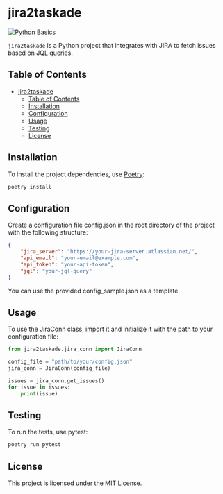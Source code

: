# jira2taskade

[![Python Basics](https://github.com/Bass-03/jira2taskate/actions/workflows/python-app.yml/badge.svg)](https://github.com/Bass-03/jira2taskate/actions/workflows/python-app.yml)

`jira2taskade` is a Python project that integrates with JIRA to fetch issues based on JQL queries.

## Table of Contents

- [jira2taskade](#jira2taskade)
  - [Table of Contents](#table-of-contents)
  - [Installation](#installation)
  - [Configuration](#configuration)
  - [Usage](#usage)
  - [Testing](#testing)
  - [License](#license)

## Installation

To install the project dependencies, use [Poetry](https://python-poetry.org/):

``` bash
poetry install
```

## Configuration

Create a configuration file config.json in the root directory of the project with the following structure:

``` json
{
    "jira_server": "https://your-jira-server.atlassian.net/",
    "api_email": "your-email@example.com",
    "api_token": "your-api-token",
    "jql": "your-jql-query"
}
```

You can use the provided config_sample.json as a template.

## Usage

To use the JiraConn class, import it and initialize it with the path to your configuration file:

``` python
from jira2taskade.jira_conn import JiraConn

config_file = "path/to/your/config.json"
jira_conn = JiraConn(config_file)

issues = jira_conn.get_issues()
for issue in issues:
    print(issue)
```

## Testing

To run the tests, use pytest:

``` bash
poetry run pytest
```

## License

This project is licensed under the MIT License.
